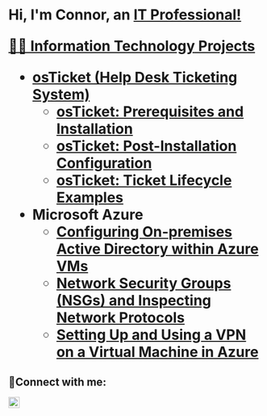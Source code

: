 <h1>Hi, I'm Connor, an <a href="https://linkedin.com/in/connor-davila-b87284369/">IT Professional!


👨‍💻 Information Technology Projects

- <b>osTicket (Help Desk Ticketing System)</b>
  - [osTicket: Prerequisites and Installation](https://github.com/cdavila21/osticket-prereqs)
  - [osTicket: Post-Installation Configuration](https://github.com/cdavila21/post-install-configuration)
  - [osTicket: Ticket Lifecycle Examples](https://github.com/cdavila21/ticket-lifecycle)
- <b>Microsoft Azure</b>
  - [Configuring On-premises Active Directory within Azure VMs](https://github.com/cdavila21/configure-ad)
  - [Network Security Groups (NSGs) and Inspecting Network Protocols](https://github.com/cdavila21/azure-network-protocols)
  - [Setting Up and Using a VPN on a Virtual Machine in Azure](https://github.com/cdavila21/Vitual-Private-Network)

<h2>🤳Connect with me:</h2>


[<img align="left" alt="Josh | LinkedIn" width="22px" src="https://cdn.jsdelivr.net/npm/simple-icons@v3/icons/linkedin.svg" />][linkedin]


[linkedin]: https://www.linkedin.com/in/connor-davila-b87284369/
